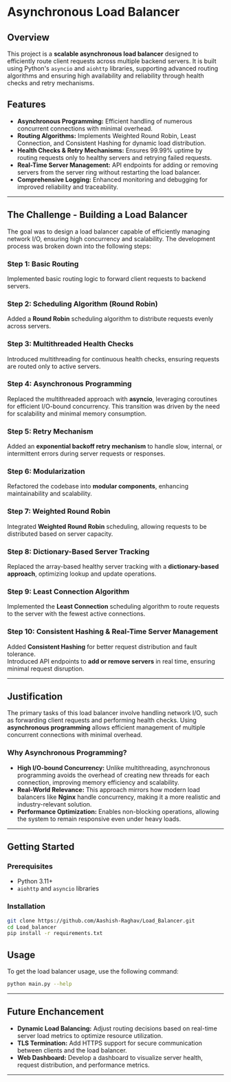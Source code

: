 # Asynchronous Load Balancer  

## Overview  
This project is a **scalable asynchronous load balancer** designed to efficiently route client requests across multiple backend servers. It is built using Python's `asyncio` and `aiohttp` libraries, supporting advanced routing algorithms and ensuring high availability and reliability through health checks and retry mechanisms.  

## Features  
- **Asynchronous Programming:** Efficient handling of numerous concurrent connections with minimal overhead.  
- **Routing Algorithms:** Implements Weighted Round Robin, Least Connection, and Consistent Hashing for dynamic load distribution.  
- **Health Checks & Retry Mechanisms:** Ensures 99.99% uptime by routing requests only to healthy servers and retrying failed requests.  
- **Real-Time Server Management:** API endpoints for adding or removing servers from the server ring without restarting the load balancer.  
- **Comprehensive Logging:** Enhanced monitoring and debugging for improved reliability and traceability.  

---

## The Challenge - Building a Load Balancer  
The goal was to design a load balancer capable of efficiently managing network I/O, ensuring high concurrency and scalability. The development process was broken down into the following steps:  

### Step 1: Basic Routing  
Implemented basic routing logic to forward client requests to backend servers.  

### Step 2: Scheduling Algorithm (Round Robin)  
Added a **Round Robin** scheduling algorithm to distribute requests evenly across servers.  

### Step 3: Multithreaded Health Checks  
Introduced multithreading for continuous health checks, ensuring requests are routed only to active servers.  

### Step 4: Asynchronous Programming  
Replaced the multithreaded approach with **asyncio**, leveraging coroutines for efficient I/O-bound concurrency. This transition was driven by the need for scalability and minimal memory consumption.  

### Step 5: Retry Mechanism  
Added an **exponential backoff retry mechanism** to handle slow, internal, or intermittent errors during server requests or responses.  

### Step 6: Modularization  
Refactored the codebase into **modular components**, enhancing maintainability and scalability.  

### Step 7: Weighted Round Robin  
Integrated **Weighted Round Robin** scheduling, allowing requests to be distributed based on server capacity.  

### Step 8: Dictionary-Based Server Tracking  
Replaced the array-based healthy server tracking with a **dictionary-based approach**, optimizing lookup and update operations.  

### Step 9: Least Connection Algorithm  
Implemented the **Least Connection** scheduling algorithm to route requests to the server with the fewest active connections.  

### Step 10: Consistent Hashing & Real-Time Server Management  
Added **Consistent Hashing** for better request distribution and fault tolerance.  
Introduced API endpoints to **add or remove servers** in real time, ensuring minimal request disruption.  

---

## Justification  
The primary tasks of this load balancer involve handling network I/O, such as forwarding client requests and performing health checks. Using **asynchronous programming** allows efficient management of multiple concurrent connections with minimal overhead.  

### Why Asynchronous Programming?  
- **High I/O-bound Concurrency:** Unlike multithreading, asynchronous programming avoids the overhead of creating new threads for each connection, improving memory efficiency and scalability.  
- **Real-World Relevance:** This approach mirrors how modern load balancers like **Nginx** handle concurrency, making it a more realistic and industry-relevant solution.  
- **Performance Optimization:** Enables non-blocking operations, allowing the system to remain responsive even under heavy loads.  

---

## Getting Started  

### Prerequisites  
- Python 3.11+  
- `aiohttp` and `asyncio` libraries  

### Installation  
```bash
git clone https://github.com/Aashish-Raghav/Load_Balancer.git
cd Load_balancer
pip install -r requirements.txt
```

## Usage  
To get the load balancer usage, use the following command:  
```bash
python main.py --help
```

---

## Future Enchancement

- **Dynamic Load Balancing:** Adjust routing decisions based on real-time server load metrics to optimize resource utilization.  
- **TLS Termination:** Add HTTPS support for secure communication between clients and the load balancer.  
- **Web Dashboard:** Develop a dashboard to visualize server health, request distribution, and performance metrics.

---
